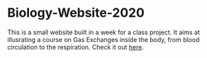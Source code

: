 # Biology-Website-2020

This is a small website built in a week for a class project. It aims at illusrating a course on Gas Exchanges inside the body, from blood circulation to the respiration.
Check it out <a href="http://167.71.9.254/html/Bio/index.html">here</a>.


